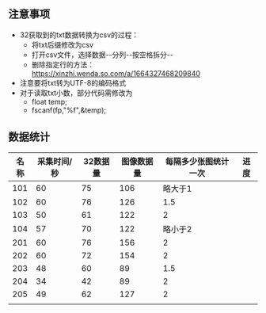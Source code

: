 ## 注意事项
* 32获取到的txt数据转换为csv的过程：
  * 将txt后缀修改为csv
  * 打开csv文件，选择数据--分列--按空格拆分--
  * 删除指定行的方法： https://xinzhi.wenda.so.com/a/1664327468209840
* 注意要将txt转为UTF-8的编码格式
* 对于读取txt小数，部分代码需修改为
  * float temp;   
  * fscanf(fp,"%f",&temp); 

## 数据统计
| 名称 |  采集时间/秒 |  32数据量   | 图像数据量  |  每隔多少张图统计一次 |  进度   | 
| --- | ----  |  ----  | ----  | ---- |  ----  | 
| 101 | 60 |  75  |  106 | 略大于1 |    | 
| 102 | 60 |  76  |  126 | 1.5 |    | 
| 103 | 50 |  61  |  122 | 2 |    | 
| 104 | 57 |  70  |  122 | 略小于2 |    | 
| 201 | 60 |  76  |  156 | 2 |    | 
| 202 | 60 |  72  |  154 | 2 |    | 
| 203 | 48 |  60  |  89  | 1.5 |    | 
| 204 | 34 |  42  |  89  | 2 |    | 
| 205 | 49 |  62  |  127 | 2 |    | 
|  |  |    |   |  |    | 

